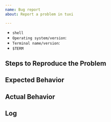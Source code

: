 ```yaml
---
name: Bug report
about: Report a problem in tuxi

---
```


<!-- Before reporting: search existing issues. -->

- `shell`
- `Operating system/version`:
- `Terminal name/version`:
- `$TERM`

## Steps to Reproduce the Problem

<!-- List the steps required to reproduce the issue. -->

## Expected Behavior

<!-- Add a clear and concise description of what you expected to happen. -->

## Actual Behavior

<!-- Add a clear and concise description of what actually happen. -->

## Log

<!-- If applicable, add relevant log or error/warning message. -->
